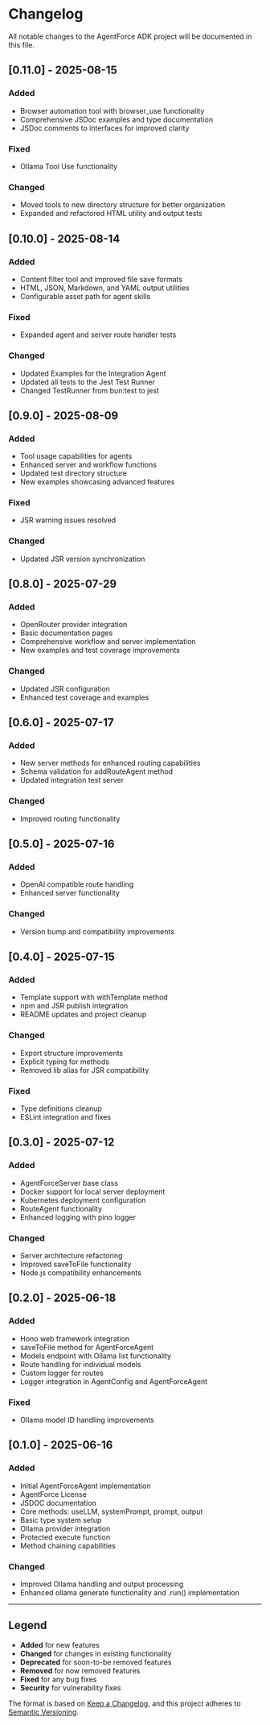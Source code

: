 # Changelog

All notable changes to the AgentForce ADK project will be documented in this file.

## [0.11.0] - 2025-08-15

### Added
- Browser automation tool with browser_use functionality
- Comprehensive JSDoc examples and type documentation
- JSDoc comments to interfaces for improved clarity

### Fixed
- Ollama Tool Use functionality

### Changed
- Moved tools to new directory structure for better organization
- Expanded and refactored HTML utility and output tests

## [0.10.0] - 2025-08-14

### Added
- Content filter tool and improved file save formats
- HTML, JSON, Markdown, and YAML output utilities
- Configurable asset path for agent skills

### Fixed
- Expanded agent and server route handler tests

### Changed
- Updated Examples for the Integration Agent
- Updated all tests to the Jest Test Runner
- Changed TestRunner from bun:test to jest

## [0.9.0] - 2025-08-09

### Added
- Tool usage capabilities for agents
- Enhanced server and workflow functions
- Updated test directory structure
- New examples showcasing advanced features

### Fixed
- JSR warning issues resolved

### Changed
- Updated JSR version synchronization

## [0.8.0] - 2025-07-29

### Added
- OpenRouter provider integration
- Basic documentation pages
- Comprehensive workflow and server implementation
- New examples and test coverage improvements

### Changed
- Updated JSR configuration
- Enhanced test coverage and examples

## [0.6.0] - 2025-07-17

### Added
- New server methods for enhanced routing capabilities
- Schema validation for addRouteAgent method
- Updated integration test server

### Changed
- Improved routing functionality

## [0.5.0] - 2025-07-16

### Added
- OpenAI compatible route handling
- Enhanced server functionality

### Changed
- Version bump and compatibility improvements

## [0.4.0] - 2025-07-15

### Added
- Template support with withTemplate method
- npm and JSR publish integration
- README updates and project cleanup

### Changed
- Export structure improvements
- Explicit typing for methods
- Removed lib alias for JSR compatibility

### Fixed
- Type definitions cleanup
- ESLint integration and fixes

## [0.3.0] - 2025-07-12

### Added
- AgentForceServer base class
- Docker support for local server deployment
- Kubernetes deployment configuration
- RouteAgent functionality
- Enhanced logging with pino logger

### Changed
- Server architecture refactoring
- Improved saveToFile functionality
- Node.js compatibility enhancements

## [0.2.0] - 2025-06-18

### Added
- Hono web framework integration
- saveToFile method for AgentForceAgent
- Models endpoint with Ollama list functionality
- Route handling for individual models
- Custom logger for routes
- Logger integration in AgentConfig and AgentForceAgent

### Fixed
- Ollama model ID handling improvements

## [0.1.0] - 2025-06-16

### Added
- Initial AgentForceAgent implementation
- AgentForce License
- JSDOC documentation
- Core methods: useLLM, systemPrompt, prompt, output
- Basic type system setup
- Ollama provider integration
- Protected execute function
- Method chaining capabilities

### Changed
- Improved Ollama handling and output processing
- Enhanced ollama generate functionality and .run() implementation

---

## Legend

- **Added** for new features
- **Changed** for changes in existing functionality  
- **Deprecated** for soon-to-be removed features
- **Removed** for now removed features
- **Fixed** for any bug fixes
- **Security** for vulnerability fixes

The format is based on [Keep a Changelog](https://keepachangelog.com/en/1.0.0/),
and this project adheres to [Semantic Versioning](https://semver.org/spec/v2.0.0.html).